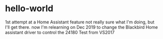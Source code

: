 # hello-world
1st attempt at a Home Assistant feature
not really sure what I'm doing, but I'll get there.
now I'm relearning on Dec 2019 to change the Blackbird Home assistant driver to control the 24180
Test from VS2017
